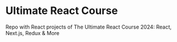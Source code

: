 # Ultimate React Course
Repo with React projects of The Ultimate React Course 2024: React, Next.js, Redux & More
